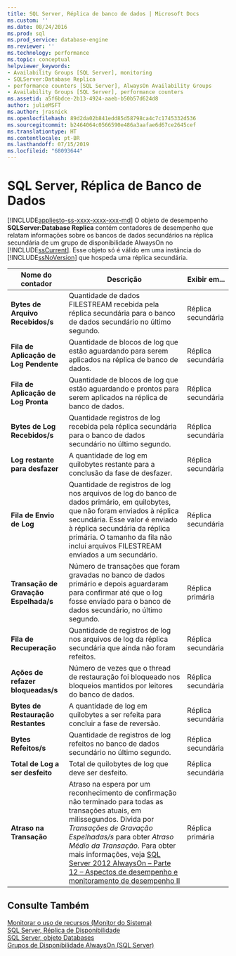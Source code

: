 ```yaml
---
title: SQL Server, Réplica de banco de dados | Microsoft Docs
ms.custom: ''
ms.date: 08/24/2016
ms.prod: sql
ms.prod_service: database-engine
ms.reviewer: ''
ms.technology: performance
ms.topic: conceptual
helpviewer_keywords:
- Availability Groups [SQL Server], monitoring
- SQLServer:Database Replica
- performance counters [SQL Server], AlwaysOn Availability Groups
- Availability Groups [SQL Server], performance counters
ms.assetid: a5f6bdce-2b13-4924-aaeb-b50b57d624d8
author: julieMSFT
ms.author: jrasnick
ms.openlocfilehash: 89d2da02b841edd85d58798ca4c7c1745332d536
ms.sourcegitcommit: b2464064c0566590e486a3aafae6d67ce2645cef
ms.translationtype: HT
ms.contentlocale: pt-BR
ms.lasthandoff: 07/15/2019
ms.locfileid: "68093644"
---
```

# <a name="sql-server-database-replica"></a>SQL Server, Réplica de Banco de Dados

[!INCLUDE[appliesto-ss-xxxx-xxxx-xxx-md](../../includes/appliesto-ss-xxxx-xxxx-xxx-md.md)]
  O objeto de desempenho **SQLServer:Database Replica** contém contadores de desempenho que relatam informações sobre os bancos de dados secundários na réplica secundária de um grupo de disponibilidade AlwaysOn no [!INCLUDE[ssCurrent](../../includes/sscurrent-md.md)]. Esse objeto só é válido em uma instância do [!INCLUDE[ssNoVersion](../../includes/ssnoversion-md.md)] que hospeda uma réplica secundária.  
  
|Nome do contador|Descrição|Exibir em...|  
|------------------|-----------------|--------------|  
|**Bytes de Arquivo Recebidos/s**|Quantidade de dados FILESTREAM recebida pela réplica secundária para o banco de dados secundário no último segundo.|Réplica secundária|  
|**Fila de Aplicação de Log Pendente**|Quantidade de blocos de log que estão aguardando para serem aplicados na réplica de banco de dados.|Réplica secundária|
|**Fila de Aplicação de Log Pronta**|Quantidade de blocos de log que estão aguardando e prontos para serem aplicados na réplica de banco de dados.|Réplica secundária|
|**Bytes de Log Recebidos/s**|Quantidade registros de log recebida pela réplica secundária para o banco de dados secundário no último segundo.|Réplica secundária|  
|**Log restante para desfazer**|A quantidade de log em quilobytes restante para a conclusão da fase de desfazer.|Réplica secundária|  
|**Fila de Envio de Log**|Quantidade de registros de log nos arquivos de log do banco de dados primário, em quilobytes, que não foram enviados à réplica secundária. Esse valor é enviado à réplica secundária da réplica primária. O tamanho da fila não inclui arquivos FILESTREAM enviados a um secundário.|Réplica secundária|  
|**Transação de Gravação Espelhada/s**|Número de transações que foram gravadas no banco de dados primário e depois aguardaram para confirmar até que o log fosse enviado para o banco de dados secundário, no último segundo.|Réplica primária|  
|**Fila de Recuperação**|Quantidade de registros de log nos arquivos de log da réplica secundária que ainda não foram refeitos.|Réplica secundária|  
|**Ações de refazer bloqueadas/s**|Número de vezes que o thread de restauração foi bloqueado nos bloqueios mantidos por leitores do banco de dados.|Réplica secundária|  
|**Bytes de Restauração Restantes**|A quantidade de log em quilobytes a ser refeita para concluir a fase de reversão.|Réplica secundária|  
|**Bytes Refeitos/s**|Quantidade de registros de log refeitos no banco de dados secundário no último segundo.|Réplica secundária|  
|**Total de Log a ser desfeito**|Total de quilobytes de log que deve ser desfeito.|Réplica secundária|  
|**Atraso na Transação**|Atraso na espera por um reconhecimento de confirmação não terminado para todas as transações atuais, em milissegundos. Divida por *Transações de Gravação Espelhadas/s* para obter *Atraso Médio da Transação*. Para obter mais informações, veja [SQL Server 2012 AlwaysOn – Parte 12 – Aspectos de desempenho e monitoramento de desempenho II](https://blogs.msdn.microsoft.com/saponsqlserver/2013/04/24/sql-server-2012-alwayson-part-12-performance-aspects-and-performance-monitoring-ii/)|Réplica primária|  
  
## <a name="see-also"></a>Consulte Também
  
 [Monitorar o uso de recursos &#40;Monitor do Sistema&#41;](../../relational-databases/performance-monitor/monitor-resource-usage-system-monitor.md)   
 [SQL Server, Réplica de Disponibilidade](../../relational-databases/performance-monitor/sql-server-availability-replica.md)   
 [SQL Server, objeto Databases](../../relational-databases/performance-monitor/sql-server-databases-object.md)   
 [Grupos de Disponibilidade AlwaysOn &#40;SQL Server&#41;](../../database-engine/availability-groups/windows/always-on-availability-groups-sql-server.md)  
  